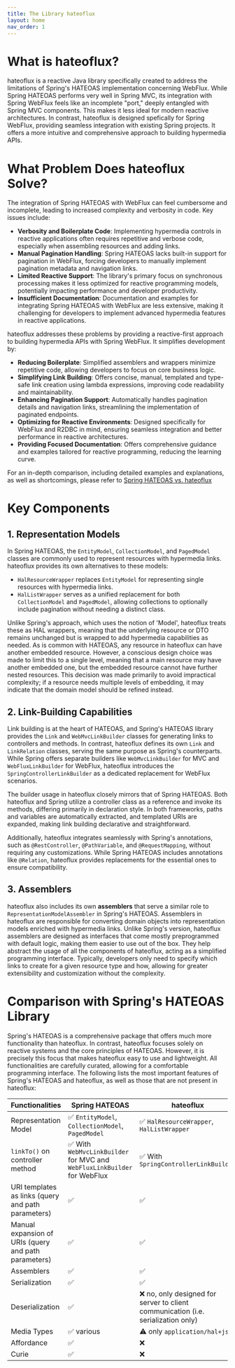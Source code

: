 ```yaml
---
title: The Library hateoflux
layout: home
nav_order: 1
---
```


# What is hateoflux?

hateoflux is a reactive Java library specifically created to address the limitations of Spring's HATEOAS implementation concerning WebFlux. While Spring HATEOAS performs very well in Spring MVC, its integration with Spring WebFlux feels like an incomplete "port," deeply entangled with Spring MVC components. This makes it less ideal for modern reactive architectures. In contrast, hateoflux is designed spefically for Spring WebFlux, providing seamless integration with existing Spring projects. It offers a more intuitive and comprehensive approach to building hypermedia APIs.

# What Problem Does hateoflux Solve?
The integration of Spring HATEOAS with WebFlux can feel cumbersome and incomplete, leading to increased complexity and verbosity in code. Key issues include:

* **Verbosity and Boilerplate Code**: Implementing hypermedia controls in reactive applications often requires repetitive and verbose code, especially when assembling resources and adding links.
* **Manual Pagination Handling**: Spring HATEOAS lacks built-in support for pagination in WebFlux, forcing developers to manually implement pagination metadata and navigation links.
* **Limited Reactive Support**: The library's primary focus on synchronous processing makes it less optimized for reactive programming models, potentially impacting performance and developer productivity.
* **Insufficient Documentation**: Documentation and examples for integrating Spring HATEOAS with WebFlux are less extensive, making it challenging for developers to implement advanced hypermedia features in reactive applications.

hateoflux addresses these problems by providing a reactive-first approach to building hypermedia APIs with Spring WebFlux. It simplifies development by:
* **Reducing Boilerplate**: Simplified assemblers and wrappers minimize repetitive code, allowing developers to focus on core business logic.
* **Simplifying Link Building**: Offers concise, manual, templated and type-safe link creation using lambda expressions, improving code readability and maintainability.
* **Enhancing Pagination Support**: Automatically handles pagination details and navigation links, streamlining the implementation of paginated endpoints.
* **Optimizing for Reactive Environments**: Designed specifically for WebFlux and R2DBC in mind, ensuring seamless integration and better performance in reactive architectures.
* **Providing Focused Documentation**: Offers comprehensive guidance and examples tailored for reactive programming, reducing the learning curve.

For an in-depth comparison, including detailed examples and explanations, as well as shortcomings, please refer to [Spring HATEOAS vs. hateoflux](./docs/spring-vs-hateoflux.html)

# Key Components

## 1. Representation Models

In Spring HATEOAS, the `EntityModel`, `CollectionModel`, and `PagedModel` classes are commonly used to represent resources with hypermedia links. hateoflux provides its own alternatives to these models:

- `HalResourceWrapper` replaces `EntityModel` for representing single resources with hypermedia links.
- `HalListWrapper` serves as a unified replacement for both `CollectionModel` and `PagedModel`, allowing collections to   optionally include pagination without needing a distinct class.

Unlike Spring's approach, which uses the notion of 'Model', hateoflux treats these as HAL wrappers, meaning that the underlying resource or DTO remains unchanged but is wrapped to add hypermedia capabilities as needed. As is common with HATEOAS, any resource in hateoflux can have another embedded resource. However, a conscious design choice was made to limit this to a single level, meaning that a main resource may have another embedded one, but the embedded resource cannot have further nested resources. This decision was made primarily to avoid impractical complexity; if a resource needs multiple levels of embedding, it may indicate that the domain model should be refined instead.

## 2. Link-Building Capabilities

Link building is at the heart of HATEOAS, and Spring's HATEOAS library provides the `Link` and `WebMvcLinkBuilder` classes for generating links to controllers and methods. In contrast, hateoflux defines its own `Link` and `LinkRelation` classes, serving the same purpose as Spring's counterparts. While Spring offers separate builders like `WebMvcLinkBuilder` for MVC and `WebFluxLinkBuilder` for WebFlux, hateoflux introduces the `SpringControllerLinkBuilder` as a dedicated replacement for WebFlux scenarios.

The builder usage in hateoflux closely mirrors that of Spring HATEOAS. Both hateoflux and Spring utilize a controller class as a reference and invoke its methods, differing primarily in declaration style. In both frameworks, paths and variables are automatically extracted, and templated URIs are expanded, making link building declarative and straightforward.

Additionally, hateoflux integrates seamlessly with Spring's annotations, such as `@RestController`, `@PathVariable`, and `@RequestMapping`, without requiring any customizations. While Spring HATEOAS includes annotations like `@Relation`, hateoflux provides replacements for the essential ones to ensure compatibility.

## 3. Assemblers

hateoflux also includes its own **assemblers** that serve a similar role to `RepresentationModelAssembler` in Spring's HATEOAS. Assemblers in hateoflux are responsible for converting domain objects into representation models enriched with hypermedia links. Unlike Spring's version, hateoflux assemblers are designed as interfaces that come mostly preprogrammed with default logic, making them easier to use out of the box. They help abstract the usage of all the components of hateoflux, acting as a simplified programming interface. Typically, developers only need to specify which links to create for a given resource type and how, allowing for greater extensibility and customization without the complexity.

# Comparison with Spring's HATEOAS Library

Spring's HATEOAS is a comprehensive package that offers much more functionality than hateoflux. In contrast, hateoflux focuses solely on reactive systems and the core principles of HATEOAS. However, it is precisely this focus that makes hateoflux easy to use and lightweight. All functionalities are carefully curated, allowing for a comfortable programming interface. The following lists the most important features of Spring's HATEOAS and hateoflux, as well as those that are not present in hateoflux:

| Functionalities                                      | Spring HATEOAS                                                                | hateoflux                                          |
|------------------------------------------------------|-------------------------------------------------------------------------------|----------------------------------------------------|
| Representation Model                                 | ✅ `EntityModel`, `CollectionModel`, `PagedModel`                              | ✅ `HalResourceWrapper`, `HalListWrapper`           |
| `linkTo()` on controller method                      | ✅  With `WebMvcLinkBuilder` for MVC and `WebFluxLinkBuilder` for WebFlux | ✅  With `SpringControllerLinkBuilder`              |
| URI templates as links (query and path parameters)   | ✅                                                                             | ✅                                                  |
| Manual expansion of URIs (query and path parameters) | ✅                                                                             | ✅                                                  |
| Assemblers                                           | ✅                                                                             | ✅                                                  |
| Serialization                                        | ✅                                                                             | ✅                                                  |
| Deserialization                                      | ✅                                                                             | ❌ no, only designed for server to client communication (i.e. serialization only) |
| Media Types                                          | ✅ various                                                                     | ⚠️ only `application/hal+json`                      |
| Affordance                                           | ✅                                                                             | ❌                                                  |
| Curie                                                | ✅                                                                             | ❌                                                  |
